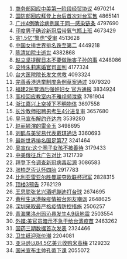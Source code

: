 1. [商务部回应中美第一阶段经贸协议](http://www.baidu.com/baidu?cl=3&tn=SE_baiduhomet8_jmjb7mjw&rsv_dl=fyb_top&fr=top1000&wd=%C9%CC%CE%F1%B2%BF%BB%D8%D3%A6%D6%D0%C3%C0%B5%DA%D2%BB%BD%D7%B6%CE%BE%AD%C3%B3%D0%AD%D2%E9) 4970214
1. [国防部回应拜登上台后首次对台军售](http://www.baidu.com/baidu?cl=3&tn=SE_baiduhomet8_jmjb7mjw&rsv_dl=fyb_top&fr=top1000&wd=%B9%FA%B7%C0%B2%BF%BB%D8%D3%A6%B0%DD%B5%C7%C9%CF%CC%A8%BA%F3%CA%D7%B4%CE%B6%D4%CC%A8%BE%FC%CA%DB) 4865141
1. [广州4例确诊病例属于同一感染链条](http://www.baidu.com/baidu?cl=3&tn=SE_baiduhomet8_jmjb7mjw&rsv_dl=fyb_top&fr=top1000&wd=%B9%E3%D6%DD4%C0%FD%C8%B7%D5%EF%B2%A1%C0%FD%CA%F4%D3%DA%CD%AC%D2%BB%B8%D0%C8%BE%C1%B4%CC%F5) 4797690
1. [印度男子确诊新冠后带氧气瓶上班](http://www.baidu.com/baidu?cl=3&tn=SE_baiduhomet8_jmjb7mjw&rsv_dl=fyb_top&fr=top1000&wd=%D3%A1%B6%C8%C4%D0%D7%D3%C8%B7%D5%EF%D0%C2%B9%DA%BA%F3%B4%F8%D1%F5%C6%F8%C6%BF%C9%CF%B0%E0) 4673429
1. [贪1.5亿“警虎”受审](http://www.baidu.com/baidu?cl=3&tn=SE_baiduhomet8_jmjb7mjw&rsv_dl=fyb_top&fr=top1000&wd=%CC%B01.5%D2%DA%A1%B0%BE%AF%BB%A2%A1%B1%CA%DC%C9%F3) 4513628
1. [中国女排世界排名跌至第二](http://www.baidu.com/baidu?cl=3&tn=SE_baiduhomet8_jmjb7mjw&rsv_dl=fyb_top&fr=top1000&wd=%D6%D0%B9%FA%C5%AE%C5%C5%CA%C0%BD%E7%C5%C5%C3%FB%B5%F8%D6%C1%B5%DA%B6%FE) 4449218
1. [陈清如院士逝世](http://www.baidu.com/baidu?cl=3&tn=SE_baiduhomet8_jmjb7mjw&rsv_dl=fyb_top&fr=top1000&wd=%B3%C2%C7%E5%C8%E7%D4%BA%CA%BF%CA%C5%CA%C0) 4382868
1. [赵立坚提醒日本不要做贻害子孙的事](http://www.baidu.com/baidu?cl=3&tn=SE_baiduhomet8_jmjb7mjw&rsv_dl=fyb_top&fr=top1000&wd=%D5%D4%C1%A2%BC%E1%CC%E1%D0%D1%C8%D5%B1%BE%B2%BB%D2%AA%D7%F6%EA%DD%BA%A6%D7%D3%CB%EF%B5%C4%CA%C2) 4248086
1. [皮特朱莉离婚官司宣判](http://www.baidu.com/baidu?cl=3&tn=SE_baiduhomet8_jmjb7mjw&rsv_dl=fyb_top&fr=top1000&wd=%C6%A4%CC%D8%D6%EC%C0%F2%C0%EB%BB%E9%B9%D9%CB%BE%D0%FB%C5%D0) 4177324
1. [台大医院院长发文求救](http://www.baidu.com/baidu?cl=3&tn=SE_baiduhomet8_jmjb7mjw&rsv_dl=fyb_top&fr=top1000&wd=%CC%A8%B4%F3%D2%BD%D4%BA%D4%BA%B3%A4%B7%A2%CE%C4%C7%F3%BE%C8) 4093324
1. [完善香港选举制度条例草案通过](http://www.baidu.com/baidu?cl=3&tn=SE_baiduhomet8_jmjb7mjw&rsv_dl=fyb_top&fr=top1000&wd=%CD%EA%C9%C6%CF%E3%B8%DB%D1%A1%BE%D9%D6%C6%B6%C8%CC%F5%C0%FD%B2%DD%B0%B8%CD%A8%B9%FD) 3979320
1. [福建2民警酒后强奸妇女 官方通报](http://www.baidu.com/baidu?cl=3&tn=SE_baiduhomet8_jmjb7mjw&rsv_dl=fyb_top&fr=top1000&wd=%B8%A3%BD%A82%C3%F1%BE%AF%BE%C6%BA%F3%C7%BF%BC%E9%B8%BE%C5%AE%20%B9%D9%B7%BD%CD%A8%B1%A8) 3834924
1. [高校回应教室内不雅视频泄露](http://www.baidu.com/baidu?cl=3&tn=SE_baiduhomet8_jmjb7mjw&rsv_dl=fyb_top&fr=top1000&wd=%B8%DF%D0%A3%BB%D8%D3%A6%BD%CC%CA%D2%C4%DA%B2%BB%D1%C5%CA%D3%C6%B5%D0%B9%C2%B6) 3761904
1. [浙江嘉兴上空掉下不明物体](http://www.baidu.com/baidu?cl=3&tn=SE_baiduhomet8_jmjb7mjw&rsv_dl=fyb_top&fr=top1000&wd=%D5%E3%BD%AD%BC%CE%D0%CB%C9%CF%BF%D5%B5%F4%CF%C2%B2%BB%C3%F7%CE%EF%CC%E5) 3697558
1. [长沙教师招聘男考生4分进复审](http://www.baidu.com/baidu?cl=3&tn=SE_baiduhomet8_jmjb7mjw&rsv_dl=fyb_top&fr=top1000&wd=%B3%A4%C9%B3%BD%CC%CA%A6%D5%D0%C6%B8%C4%D0%BF%BC%C9%FA4%B7%D6%BD%F8%B8%B4%C9%F3) 3657680
1. [皇马宣布解约齐达内](http://www.baidu.com/baidu?cl=3&tn=SE_baiduhomet8_jmjb7mjw&rsv_dl=fyb_top&fr=top1000&wd=%BB%CA%C2%ED%D0%FB%B2%BC%BD%E2%D4%BC%C6%EB%B4%EF%C4%DA) 3539280
1. [赵丽颖演的雷金玉](http://www.baidu.com/baidu?cl=3&tn=SE_baiduhomet8_jmjb7mjw&rsv_dl=fyb_top&fr=top1000&wd=%D5%D4%C0%F6%D3%B1%D1%DD%B5%C4%C0%D7%BD%F0%D3%F1) 3498695
1. [刘鹤与美贸易代表戴琪通话](http://www.baidu.com/baidu?cl=3&tn=SE_baiduhomet8_jmjb7mjw&rsv_dl=fyb_top&fr=top1000&wd=%C1%F5%BA%D7%D3%EB%C3%C0%C3%B3%D2%D7%B4%FA%B1%ED%B4%F7%E7%F7%CD%A8%BB%B0) 3360693
1. [最新世界排名国足第77](http://www.baidu.com/baidu?cl=3&tn=SE_baiduhomet8_jmjb7mjw&rsv_dl=fyb_top&fr=top1000&wd=%D7%EE%D0%C2%CA%C0%BD%E7%C5%C5%C3%FB%B9%FA%D7%E3%B5%DA77) 3241464
1. [吴宣仪:这个圈子女孩不被善待](http://www.baidu.com/baidu?cl=3&tn=SE_baiduhomet8_jmjb7mjw&rsv_dl=fyb_top&fr=top1000&wd=%CE%E2%D0%FB%D2%C7%3A%D5%E2%B8%F6%C8%A6%D7%D3%C5%AE%BA%A2%B2%BB%B1%BB%C9%C6%B4%FD) 3179433
1. [中美俄征兵广告对比](http://www.baidu.com/baidu?cl=3&tn=SE_baiduhomet8_jmjb7mjw&rsv_dl=fyb_top&fr=top1000&wd=%D6%D0%C3%C0%B6%ED%D5%F7%B1%F8%B9%E3%B8%E6%B6%D4%B1%C8) 3121739
1. [拜登下令调查新冠病毒起源](http://www.baidu.com/baidu?cl=3&tn=SE_baiduhomet8_jmjb7mjw&rsv_dl=fyb_top&fr=top1000&wd=%B0%DD%B5%C7%CF%C2%C1%EE%B5%F7%B2%E9%D0%C2%B9%DA%B2%A1%B6%BE%C6%F0%D4%B4) 3086583
1. [张柏芝否认怀四胎](http://www.baidu.com/baidu?cl=3&tn=SE_baiduhomet8_jmjb7mjw&rsv_dl=fyb_top&fr=top1000&wd=%D5%C5%B0%D8%D6%A5%B7%F1%C8%CF%BB%B3%CB%C4%CC%A5) 2917783
1. [比利亚雷亚尔胜曼联夺欧联杯冠军](http://www.baidu.com/baidu?cl=3&tn=SE_baiduhomet8_jmjb7mjw&rsv_dl=fyb_top&fr=top1000&wd=%B1%C8%C0%FB%D1%C7%C0%D7%D1%C7%B6%FB%CA%A4%C2%FC%C1%AA%B6%E1%C5%B7%C1%AA%B1%AD%B9%DA%BE%FC) 2828315
1. [顶楼3预告](http://www.baidu.com/baidu?cl=3&tn=SE_baiduhomet8_jmjb7mjw&rsv_dl=fyb_top&fr=top1000&wd=%B6%A5%C2%A53%D4%A4%B8%E6) 2762129
1. [王思聪张艺兴酒吧蹦迪打台球](http://www.baidu.com/baidu?cl=3&tn=SE_baiduhomet8_jmjb7mjw&rsv_dl=fyb_top&fr=top1000&wd=%CD%F5%CB%BC%B4%CF%D5%C5%D2%D5%D0%CB%BE%C6%B0%C9%B1%C4%B5%CF%B4%F2%CC%A8%C7%F2) 2674695
1. [黄秋生返港躲疫情被台网友嘲讽](http://www.baidu.com/baidu?cl=3&tn=SE_baiduhomet8_jmjb7mjw&rsv_dl=fyb_top&fr=top1000&wd=%BB%C6%C7%EF%C9%FA%B7%B5%B8%DB%B6%E3%D2%DF%C7%E9%B1%BB%CC%A8%CD%F8%D3%D1%B3%B0%B7%ED) 2648625
1. [深圳采取最严格疫情防控措施](http://www.baidu.com/baidu?cl=3&tn=SE_baiduhomet8_jmjb7mjw&rsv_dl=fyb_top&fr=top1000&wd=%C9%EE%DB%DA%B2%C9%C8%A1%D7%EE%D1%CF%B8%F1%D2%DF%C7%E9%B7%C0%BF%D8%B4%EB%CA%A9) 2506257
1. [青海果洛州玛沁县发生4.9级地震](http://www.baidu.com/baidu?cl=3&tn=SE_baiduhomet8_jmjb7mjw&rsv_dl=fyb_top&fr=top1000&wd=%C7%E0%BA%A3%B9%FB%C2%E5%D6%DD%C2%EA%C7%DF%CF%D8%B7%A2%C9%FA4.9%BC%B6%B5%D8%D5%F0) 2503554
1. [外媒:美官员暗示不急于给台湾疫苗](http://www.baidu.com/baidu?cl=3&tn=SE_baiduhomet8_jmjb7mjw&rsv_dl=fyb_top&fr=top1000&wd=%CD%E2%C3%BD%3A%C3%C0%B9%D9%D4%B1%B0%B5%CA%BE%B2%BB%BC%B1%D3%DA%B8%F8%CC%A8%CD%E5%D2%DF%C3%E7) 2463262
1. [国药三期数据首次发表](http://www.baidu.com/baidu?cl=3&tn=SE_baiduhomet8_jmjb7mjw&rsv_dl=fyb_top&fr=top1000&wd=%B9%FA%D2%A9%C8%FD%C6%DA%CA%FD%BE%DD%CA%D7%B4%CE%B7%A2%B1%ED) 2324466
1. [卫生纸迎涨价潮](http://www.baidu.com/baidu?cl=3&tn=SE_baiduhomet8_jmjb7mjw&rsv_dl=fyb_top&fr=top1000&wd=%CE%C0%C9%FA%D6%BD%D3%AD%D5%C7%BC%DB%B3%B1) 2204081
1. [亚马逊以84.5亿美元收购米高梅](http://www.baidu.com/baidu?cl=3&tn=SE_baiduhomet8_jmjb7mjw&rsv_dl=fyb_top&fr=top1000&wd=%D1%C7%C2%ED%D1%B7%D2%D484.5%D2%DA%C3%C0%D4%AA%CA%D5%B9%BA%C3%D7%B8%DF%C3%B7) 2129232
1. [国米宣布主帅孔蒂下课](http://www.baidu.com/baidu?cl=3&tn=SE_baiduhomet8_jmjb7mjw&rsv_dl=fyb_top&fr=top1000&wd=%B9%FA%C3%D7%D0%FB%B2%BC%D6%F7%CB%A7%BF%D7%B5%D9%CF%C2%BF%CE) 2055072